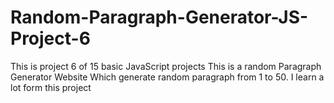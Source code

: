 # Random-Paragraph-Generator-JS-Project-6
This is project 6 of 15 basic JavaScript projects This is a random Paragraph Generator Website Which generate random paragraph from 1 to 50. I learn a lot form this project
